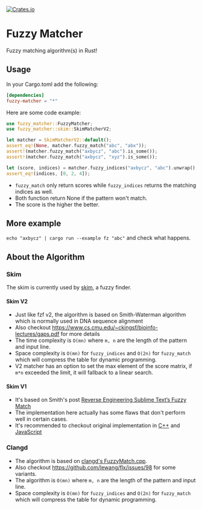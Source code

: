 [![Crates.io](https://img.shields.io/crates/v/fuzzy-matcher.svg)](https://crates.io/crates/fuzzy-matcher)

# Fuzzy Matcher

Fuzzy matching algorithm(s) in Rust!

## Usage

In your Cargo.toml add the following:

```toml
[dependencies]
fuzzy-matcher = "*"
```

Here are some code example:

```rust
use fuzzy_matcher::FuzzyMatcher;
use fuzzy_matcher::skim::SkimMatcherV2;

let matcher = SkimMatcherV2::default();
assert_eq!(None, matcher.fuzzy_match("abc", "abx"));
assert!(matcher.fuzzy_match("axbycz", "abc").is_some());
assert!(matcher.fuzzy_match("axbycz", "xyz").is_some());

let (score, indices) = matcher.fuzzy_indices("axbycz", "abc").unwrap();
assert_eq!(indices, [0, 2, 4]);
```

- `fuzzy_match` only return scores while `fuzzy_indices` returns the matching
    indices as well.
- Both function return None if the pattern won't match.
- The score is the higher the better.

## More example

`echo "axbycz" | cargo run --example fz "abc"` and check what happens.

## About the Algorithm

### Skim

The skim is currently used by [skim](https://github.com/lotabout/skim), a
fuzzy finder.

#### Skim V2

- Just like fzf v2, the algorithm is based on Smith-Waterman algorithm which
    is normally used in DNA sequence alignment
- Also checkout https://www.cs.cmu.edu/~ckingsf/bioinfo-lectures/gaps.pdf for
    more details
- The time complexity is `O(mn)` where `m, n` are the length of the pattern
    and input line.
- Space complexity is `O(mn)` for `fuzzy_indices` and `O(2n)` for
    `fuzzy_match` which will compress the table for dynamic programming.
- V2 matcher has an option to set the max element of the score matrix, if
    `m*n` exceeded the limit, it will fallback to a linear search.

#### Skim V1

- It's based on Smith's post [Reverse Engineering Sublime Text’s Fuzzy Match](https://www.forrestthewoods.com/blog/reverse_engineering_sublime_texts_fuzzy_match/)
- The implementation here actually has some flaws that don't perform well
    in certain cases.
- It's recommended to checkout original implementation in [C++](https://github.com/forrestthewoods/lib_fts/blob/master/code/fts_fuzzy_match.h) and [JavaScript](https://github.com/forrestthewoods/lib_fts/blob/master/code/fts_fuzzy_match.js)

### Clangd

- The algorithm is based on [clangd's FuzzyMatch.cpp](https://github.com/MaskRay/ccls/blob/master/src/fuzzy_match.cc).
- Also checkout https://github.com/lewang/flx/issues/98 for some variants.
- The algorithm is `O(mn)` where `m, n` are the length of the pattern and
    input line.
- Space complexity is `O(mn)` for `fuzzy_indices` and `O(2n)` for
    `fuzzy_match` which will compress the table for dynamic programming.
